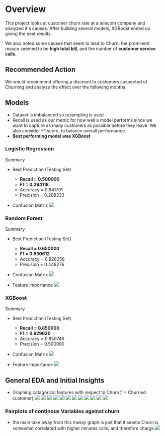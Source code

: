 # Overview
This project looks at customer churn rate at a telecom company and analyzed it's causes. After building several models, XGBoost ended up giving the best results. 

We also noted some causes that seem to lead to Churn; the prominent reason seemed to be __high total bill__, and the number of __customer service calls__. 

## Recommended Action
We would recommend offering a discount to customers suspected of Churning and analyze the effect over the following months.

## Models
- Dataset is imbalanced so resampling is used
- Recall is used as our metric for how well a model performs since we want to capture as many customers as possible before they leave. We also consider F1 score, to balance overall performance
- __Best performing model was XGBoost__

### Logistic Regression

Summary 
- Best Prediction (Testing Set)
    - __Recall = 0.500000__
    - __F1 = 0.294118__
    - Accuracy = 0.641791
    - Precision = 0.208333

- Confusion Matrix
![](figures/Confusion_Matrix_Logreg.png)

### Random Forest

Summary 
- Best Prediction (Testing Set)
    - __Recall = 0.650000__
    - __F1 = 0.530612__
    - Accuracy = 0.828358
    - Precision = 0.448276

- Confusion Matrix
![](figures/Confusion_Matrix_forest.png)
- Feature Importance
![](figures/Feature_Importance_Random_Forest.png)


### XGBoost

Summary 
- Best Prediction (Testing Set)
    - __Recall = 0.850000__
    - __F1 = 0.629630__
    - Accuracy = 0.850746
    - Precision = 0.500000

- Confusion Matrix
![](figures/Confusion_Matrix_xgb.png)
- Feature Importance
![](figures/Feature_Importance_xgb.png)

## General EDA and Initial Insights
- Graphing catagorical features with respect to Churn(1 = Churned customer)
![](figures/total_charge_churn.png)
![](figures/customer_calls_churn.png)
![](figures/states_and_churn.png)
![](figures/churn_Account_length.png)
![](figures/churn_Number_vmail_messages.png)
![](figures/churn_Total_day_calls.png)
![](figures/churn_Total_eve_calls.png)
![](figures/churn_Total_night_calls.png)
![](figures/churn_Total_intl_calls.png)
![](figures/churn_Customer_service_calls.png)
![](figures/churn_International_planYes.png)
![](figures/churn_Voice_mail_planYes.png)

### Pairplots of continous Variables against churn
- the main take away from this messy graph is just that it seems Churn is somewhat correlated with higher minutes calls, and therefore charge
![](figures/Churn_continous'.png)
